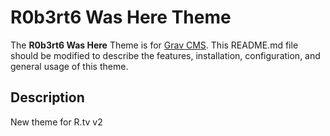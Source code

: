 # R0b3rt6 Was Here Theme

The **R0b3rt6 Was Here** Theme is for [Grav CMS](http://github.com/getgrav/grav).  This README.md file should be modified to describe the features, installation, configuration, and general usage of this theme.

## Description

New theme for R.tv v2
